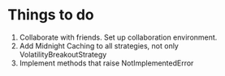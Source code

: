 # Things to do

1. Collaborate with friends. Set up collaboration environment.
2. Add Midnight Caching to all strategies, not only VolatilityBreakoutStrategy
3. Implement methods that raise NotImplementedError
